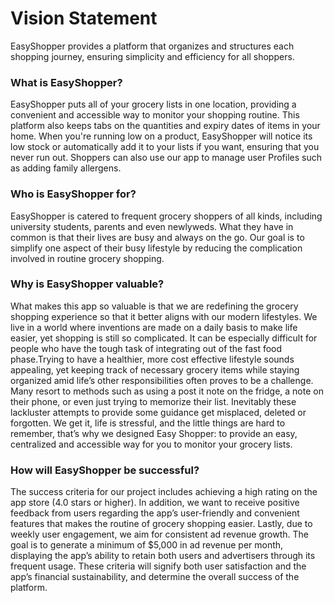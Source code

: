 # Vision Statement
EasyShopper provides a platform that organizes and structures each shopping journey, ensuring simplicity and efficiency for all shoppers. 

### What is EasyShopper? 
EasyShopper puts all of your grocery lists in one location, providing a convenient and accessible way to monitor your shopping routine. This platform also keeps tabs on the quantities and expiry dates of items in your home. When you're running low on a product, EasyShopper will notice its low stock or automatically add it to your lists if you want, ensuring that you never run out. Shoppers can also use our app to manage user Profiles such as adding family allergens.

### Who is EasyShopper for? 
EasyShopper is catered to frequent grocery shoppers of all kinds, including university students, parents and even newlyweds. What they have in common is that their lives are busy and always on the go. Our goal is to simplify one aspect of their busy lifestyle by reducing the complication involved in routine grocery shopping.

### Why is EasyShopper valuable?
What makes this app so valuable is that we are redefining the grocery shopping experience so that it better aligns with our modern lifestyles. We live in a world where inventions are made on a daily basis to make life easier, yet shopping is still so complicated. It can be especially difficult for people who have the tough task of integrating out of the fast food phase.Trying to have a healthier, more cost effective lifestyle sounds appealing, yet keeping track of necessary grocery items while staying organized amid life’s other responsibilities often proves to be a challenge. Many resort to methods such as using a post it note on the fridge, a note on their phone, or even just trying to memorize their list. Inevitably these lackluster attempts to provide some guidance get misplaced, deleted or forgotten. We get it, life is stressful, and the little things are hard to remember, that’s why we designed Easy Shopper: to provide an easy, centralized and accessible way for you to monitor your grocery lists. 

### How will EasyShopper be successful?
The success criteria for our project includes achieving a high rating on the app store (4.0 stars or higher). In addition, we want to receive positive feedback from users regarding the app’s user-friendly and convenient features that makes the routine of grocery shopping easier. Lastly, due to weekly user engagement, we aim for consistent ad revenue growth. The goal is to generate a minimum of $5,000 in ad revenue per month, displaying the app’s ability to retain both users and advertisers through its frequent usage. These criteria will signify both user satisfaction and the app’s financial sustainability, and determine the overall success of the platform.
